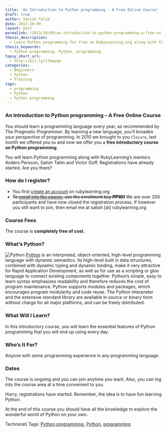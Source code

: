 ```yaml
---
title: 'An Introduction to Python programming - A Free Online Course'
draft: true
author: Satish Talim
date: 2013-10-09
layout: post
permalink: /2013/10/09/an-introduction-to-python-programming-a-free-online-course/
thesis_description:
  - Learn Python programming for free at RubyLearning.org along with their mentors.
thesis_keywords:
  - Python programming, Python, programming
topsy_short_url:
  - http://bit.ly/17mepqA
categories:
  - Beginners
  - Python
  - Training
tags:
  - programming
  - Python
  - Python programming
---
```

<div>
  <h3>
    An Introduction to Python programming &#8211; A Free Online Course
  </h3>
  
  <p>
    <span class="drop_cap">Y</span>ou should learn a programming language every year, as recommended by <em>The Pragmatic Programmer</em>. By learning a new language, you&#8217;ll broaden your perspective of programming. In 2010 we brought to you <code>Clojure</code>, last month we offered you <code>Go</code> and now we offer you a <b>free introductory course on Python programming</b>.
  </p>
  
  <p>
    You will learn Python programming along with RubyLearning&#8217;s mentors Anders Persson, Satish Talim and Victor Goff. Registrations have already started. Are you there?
  </p>
  
  <h3>
    How do I register?
  </h3>
  
  <ul>
    <li>
      You first <a href="http://rubylearning.org/classes/login/index.php">create an account</a> on rubylearning.org
    </li>
    <li>
      <span style='color:black;text-decoration:line-through'>To <a href="http://rubylearning.org/classes/course/view.php?id=36">enroll into the course</a>, use the enrollment key <b>PP101</b></span> We are over 200 participants and have now closed the registration process. If however you still want to join, then email me at satish [at] rubylearning.org
    </li>
  </ul>
  
  <h3>
    Course Fees
  </h3>
  
  <p>
    The course is <b>completely free of cost</b>.
  </p>
  
  <h3>
    What&#8217;s Python?
  </h3>
  
  <p class="block">
    <img class="alignleft" alt="Python" src="http://rubylearning.com/images/python-logo.gif" title="Python" /> <a href="http://www.python.org/doc/essays/blurb.html">Python</a> is an interpreted, object-oriented, high-level programming language with dynamic semantics. Its high-level built in data structures, combined with dynamic typing and dynamic binding, make it very attractive for Rapid Application Development, as well as for use as a scripting or glue language to connect existing components together. Python&#8217;s simple, easy to learn syntax emphasizes readability and therefore reduces the cost of program maintenance. Python supports modules and packages, which encourages program modularity and code reuse. The Python interpreter and the extensive standard library are available in source or binary form without charge for all major platforms, and can be freely distributed.
  </p>
  
  <h3>
    What Will I Learn?
  </h3>
  
  <p>
    In this introductory course, you will learn the essential features of Python programming that you will end up using every day.
  </p>
  
  <h3>
    Who&#8217;s It For?
  </h3>
  
  <p>
    Anyone with some programming experience in any programming language.
  </p>
  
  <h3>
    Dates
  </h3>
  
  <p>
    The course is ongoing and you can join anytime you want. Also, you can log into the course area at a time convenient to you.
  </p>
  
  <p>
    Hurry, registrations have started. Remember, the idea is to have fun learning Python.
  </p>
  
  <p class="alert">
    At the end of this course you should have all the knowledge to explore the wonderful world of Python on your own.
  </p>
</div>

Technorati Tags: <a href="http://technorati.com/tag/Python+programming" rel="tag">Python programming</a>, <a href="http://technorati.com/tag/Python" rel="tag"> Python</a>, <a href="http://technorati.com/tag/programming" rel="tag"> programming</a>
